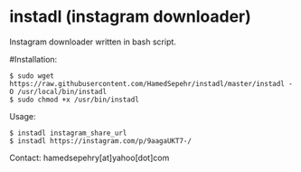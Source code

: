 # instadl (instagram downloader)
Instagram downloader written in bash script.


#Installation:
```
$ sudo wget https://raw.githubusercontent.com/HamedSepehr/instadl/master/instadl -O /usr/local/bin/instadl
$ sudo chmod +x /usr/bin/instadl
```


Usage:
```
$ instadl instagram_share_url
$ instadl https://instagram.com/p/9aagaUKT7-/
```

Contact: hamedsepehry[at]yahoo[dot]com
